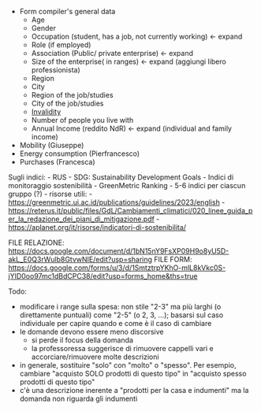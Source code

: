 - Form compiler's general data
    - Age
    - Gender
    - Occupation (student, has a job, not currently working) <- expand
    - Role (if employed) 
    - Association (Public/ private enterprise)  <- expand
    - Size of the enterprise( in ranges)  <- expand (aggiungi libero professionista)
    - Region
    - City
    - Region of the job/studies
    - City of the job/studies
    - [Invalidity](http://www.medicentrojesi.it/pdf/INAILINPS/Disabili.pdf)
    - Number of people you live with
    - Annual Income (reddito NdR)  <- expand (individual and family income)
- Mobility (Giuseppe)
- Energy consumption (Pierfrancesco)
- Purchases (Francesca)

Sugli indici:
    - RUS
    - SDG: Sustainability Development Goals
    - Indici di monitoraggio sostenibilità
    - GreenMetric Ranking
    - 5-6 indici per ciascun gruppo (?)
    - risorse utili:
        - https://greenmetric.ui.ac.id/publications/guidelines/2023/english
        - https://reterus.it/public/files/GdL/Cambiamenti_climatici/020_linee_guida_per_la_redazione_dei_piani_di_mitigazione.pdf
        - https://aplanet.org/it/risorse/indicatori-di-sostenibilita/

FILE RELAZIONE: https://docs.google.com/document/d/1bN15nY9FsXP09H9o8yU5D-akL_E0Q3rWulb8GtvwNIE/edit?usp=sharing
FILE FORM: https://docs.google.com/forms/u/3/d/1SmtztrpYKhO-mlL8kVkc0S-jYID0oo97mc1dBdCPC38/edit?usp=forms_home&ths=true

Todo:
- modificare i range sulla spesa: non stile "2-3" ma più larghi (o direttamente puntuali) come "2-5" (o 2, 3, ...); basarsi sul caso individuale per capire quando e come è il caso di cambiare
- le domande devono essere meno discorsive
    - si perde il focus della domanda
    - la professoressa suggerisce di rimuovere cappelli vari e accorciare/rimuovere molte descrizioni
- in generale, sostituire "solo" con "molto" o "spesso". Per esempio, cambiare "acquisto SOLO prodotti di questo tipo" in "acquisto spesso prodotti di questo tipo"
- c'è una descrizione inerente a "prodotti per la casa e indumenti" ma la domanda non riguarda gli indumenti
